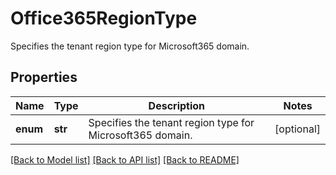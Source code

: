 # Office365RegionType

Specifies the tenant region type for Microsoft365 domain.

## Properties
Name | Type | Description | Notes
------------ | ------------- | ------------- | -------------
**enum** | **str** | Specifies the tenant region type for Microsoft365 domain. | [optional] 

[[Back to Model list]](../README.md#documentation-for-models) [[Back to API list]](../README.md#documentation-for-api-endpoints) [[Back to README]](../README.md)


